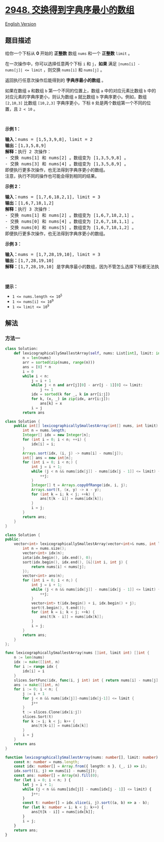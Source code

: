 # [2948. 交换得到字典序最小的数组](https://leetcode.cn/problems/make-lexicographically-smallest-array-by-swapping-elements)

[English Version](/solution/2900-2999/2948.Make%20Lexicographically%20Smallest%20Array%20by%20Swapping%20Elements/README_EN.md)

<!-- tags:并查集,数组,排序 -->

## 题目描述

<!-- 这里写题目描述 -->

<p>给你一个下标从 <strong>0 </strong>开始的 <strong>正整数</strong> 数组 <code>nums</code> 和一个 <strong>正整数</strong> <code>limit</code> 。</p>

<p>在一次操作中，你可以选择任意两个下标 <code>i</code> 和 <code>j</code>，<strong>如果</strong> 满足 <code>|nums[i] - nums[j]| &lt;= limit</code> ，则交换 <code>nums[i]</code> 和 <code>nums[j]</code> 。</p>

<p>返回执行任意次操作后能得到的 <strong>字典序最小的数组</strong><em> </em>。</p>

<p>如果在数组 <code>a</code> 和数组 <code>b</code> 第一个不同的位置上，数组 <code>a</code> 中的对应元素比数组 <code>b</code> 中的对应元素的字典序更小，则认为数组 <code>a</code> 就比数组 <code>b</code> 字典序更小。例如，数组 <code>[2,10,3]</code> 比数组 <code>[10,2,3]</code> 字典序更小，下标 <code>0</code> 处是两个数组第一个不同的位置，且 <code>2 &lt; 10</code> 。</p>

<p>&nbsp;</p>

<p><strong class="example">示例 1：</strong></p>

<pre>
<strong>输入：</strong>nums = [1,5,3,9,8], limit = 2
<strong>输出：</strong>[1,3,5,8,9]
<strong>解释：</strong>执行 2 次操作：
- 交换 nums[1] 和 nums[2] 。数组变为 [1,3,5,9,8] 。
- 交换 nums[3] 和 nums[4] 。数组变为 [1,3,5,8,9] 。
即便执行更多次操作，也无法得到字典序更小的数组。
注意，执行不同的操作也可能会得到相同的结果。
</pre>

<p><strong class="example">示例 2：</strong></p>

<pre>
<strong>输入：</strong>nums = [1,7,6,18,2,1], limit = 3
<strong>输出：</strong>[1,6,7,18,1,2]
<strong>解释：</strong>执行 3 次操作：
- 交换 nums[1] 和 nums[2] 。数组变为 [1,6,7,18,2,1] 。
- 交换 nums[0] 和 nums[4] 。数组变为 [2,6,7,18,1,1] 。
- 交换 nums[0] 和 nums[5] 。数组变为 [1,6,7,18,1,2] 。
即便执行更多次操作，也无法得到字典序更小的数组。
</pre>

<p><strong class="example">示例 3：</strong></p>

<pre>
<strong>输入：</strong>nums = [1,7,28,19,10], limit = 3
<strong>输出：</strong>[1,7,28,19,10]
<strong>解释：</strong>[1,7,28,19,10] 是字典序最小的数组，因为不管怎么选择下标都无法执行操作。
</pre>

<p>&nbsp;</p>

<p><strong>提示：</strong></p>

<ul>
	<li><code>1 &lt;= nums.length &lt;= 10<sup>5</sup></code></li>
	<li><code>1 &lt;= nums[i] &lt;= 10<sup>9</sup></code></li>
	<li><code>1 &lt;= limit &lt;= 10<sup>9</sup></code></li>
</ul>

## 解法

### 方法一

<!-- tabs:start -->

```python
class Solution:
    def lexicographicallySmallestArray(self, nums: List[int], limit: int) -> List[int]:
        n = len(nums)
        arr = sorted(zip(nums, range(n)))
        ans = [0] * n
        i = 0
        while i < n:
            j = i + 1
            while j < n and arr[j][0] - arr[j - 1][0] <= limit:
                j += 1
            idx = sorted(k for _, k in arr[i:j])
            for k, (x, _) in zip(idx, arr[i:j]):
                ans[k] = x
            i = j
        return ans
```

```java
class Solution {
    public int[] lexicographicallySmallestArray(int[] nums, int limit) {
        int n = nums.length;
        Integer[] idx = new Integer[n];
        for (int i = 0; i < n; ++i) {
            idx[i] = i;
        }
        Arrays.sort(idx, (i, j) -> nums[i] - nums[j]);
        int[] ans = new int[n];
        for (int i = 0; i < n;) {
            int j = i + 1;
            while (j < n && nums[idx[j]] - nums[idx[j - 1]] <= limit) {
                ++j;
            }
            Integer[] t = Arrays.copyOfRange(idx, i, j);
            Arrays.sort(t, (x, y) -> x - y);
            for (int k = i; k < j; ++k) {
                ans[t[k - i]] = nums[idx[k]];
            }
            i = j;
        }
        return ans;
    }
}
```

```cpp
class Solution {
public:
    vector<int> lexicographicallySmallestArray(vector<int>& nums, int limit) {
        int n = nums.size();
        vector<int> idx(n);
        iota(idx.begin(), idx.end(), 0);
        sort(idx.begin(), idx.end(), [&](int i, int j) {
            return nums[i] < nums[j];
        });
        vector<int> ans(n);
        for (int i = 0; i < n;) {
            int j = i + 1;
            while (j < n && nums[idx[j]] - nums[idx[j - 1]] <= limit) {
                ++j;
            }
            vector<int> t(idx.begin() + i, idx.begin() + j);
            sort(t.begin(), t.end());
            for (int k = i; k < j; ++k) {
                ans[t[k - i]] = nums[idx[k]];
            }
            i = j;
        }
        return ans;
    }
};
```

```go
func lexicographicallySmallestArray(nums []int, limit int) []int {
	n := len(nums)
	idx := make([]int, n)
	for i := range idx {
		idx[i] = i
	}
	slices.SortFunc(idx, func(i, j int) int { return nums[i] - nums[j] })
	ans := make([]int, n)
	for i := 0; i < n; {
		j := i + 1
		for j < n && nums[idx[j]]-nums[idx[j-1]] <= limit {
			j++
		}
		t := slices.Clone(idx[i:j])
		slices.Sort(t)
		for k := i; k < j; k++ {
			ans[t[k-i]] = nums[idx[k]]
		}
		i = j
	}
	return ans
}
```

```ts
function lexicographicallySmallestArray(nums: number[], limit: number): number[] {
    const n: number = nums.length;
    const idx: number[] = Array.from({ length: n }, (_, i) => i);
    idx.sort((i, j) => nums[i] - nums[j]);
    const ans: number[] = Array(n).fill(0);
    for (let i = 0; i < n; ) {
        let j = i + 1;
        while (j < n && nums[idx[j]] - nums[idx[j - 1]] <= limit) {
            j++;
        }
        const t: number[] = idx.slice(i, j).sort((a, b) => a - b);
        for (let k: number = i; k < j; k++) {
            ans[t[k - i]] = nums[idx[k]];
        }
        i = j;
    }
    return ans;
}
```

<!-- tabs:end -->

<!-- end -->
